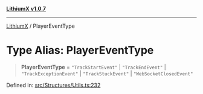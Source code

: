 [**LithiumX v1.0.7**](README.md)

***

[LithiumX](globals.md) / PlayerEventType

# Type Alias: PlayerEventType

> **PlayerEventType** = `"TrackStartEvent"` \| `"TrackEndEvent"` \| `"TrackExceptionEvent"` \| `"TrackStuckEvent"` \| `"WebSocketClosedEvent"`

Defined in: [src/Structures/Utils.ts:232](https://github.com/anantix-network/LithiumX/blob/720bc1bb802e250a8740a01a0f217198cffacb28/src/Structures/Utils.ts#L232)
